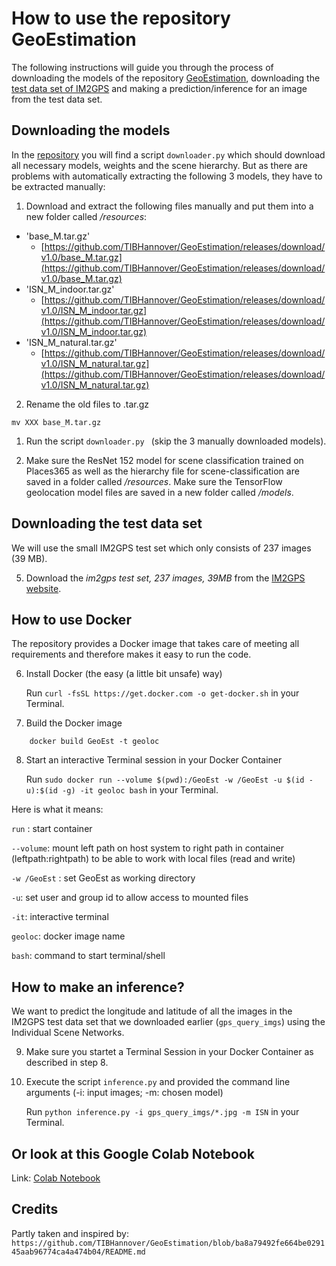 # How to use the repository GeoEstimation

The following instructions will guide you through the process of downloading the models of the repository [GeoEstimation](https://github.com/TIBHannover/GeoEstimation), downloading the [test data set of IM2GPS](http://graphics.cs.cmu.edu/projects/im2gps/) and making a prediction/inference for an image from the test data set.


## Downloading the models

In the [repository](https://github.com/TIBHannover/GeoEstimation) you will find a script `downloader.py` which should download all necessary models, weights and the scene hierarchy. But as there are problems with automatically extracting the following 3 models, they have to be extracted manually:

1. Download and extract the following files manually and put them into a new folder called */resources*:
- 'base_M.tar.gz'
  - [https://github.com/TIBHannover/GeoEstimation/releases/download/v1.0/base_M.tar.gz](https://github.com/TIBHannover/GeoEstimation/releases/download/v1.0/base_M.tar.gz)
- 'ISN_M_indoor.tar.gz'
  - [https://github.com/TIBHannover/GeoEstimation/releases/download/v1.0/ISN_M_indoor.tar.gz](https://github.com/TIBHannover/GeoEstimation/releases/download/v1.0/ISN_M_indoor.tar.gz)
- 'ISN_M_natural.tar.gz'
  - [https://github.com/TIBHannover/GeoEstimation/releases/download/v1.0/ISN_M_natural.tar.gz](https://github.com/TIBHannover/GeoEstimation/releases/download/v1.0/ISN_M_natural.tar.gz)

2. Rename the old files to .tar.gz
```
mv XXX base_M.tar.gz
```

1. Run the script `downloader.py ` (skip the 3 manually downloaded models).

2. Make sure the ResNet 152 model for scene classification trained on Places365 as well as the hierarchy file for scene-classification are saved in a folder called */resources*. Make sure the TensorFlow geolocation model files are saved in a new folder called */models*.


## Downloading the test data set

We will use the small IM2GPS test set which only consists of 237 images (39 MB).

5. Download the *im2gps test set, 237 images, 39MB* from the [IM2GPS website](http://graphics.cs.cmu.edu/projects/im2gps/).



## How to use Docker

The repository provides a Docker image that takes care of meeting all requirements and therefore makes it easy to run the code.

6. Install Docker (the easy (a little bit unsafe) way)
   
   Run `curl -fsSL https://get.docker.com -o get-docker.sh` in your Terminal.

7. Build the Docker image
    
```shell script
    docker build GeoEst -t geoloc
```


8. Start an interactive Terminal session in your Docker Container
   
   Run `sudo docker run --volume $(pwd):/GeoEst -w /GeoEst -u $(id -u):$(id -g) -it geoloc bash` in your Terminal.

Here is what it means:

`run` : start container

`--volume`: mount left path on host system to right path in container (leftpath:rightpath)
to be able to work with local files (read and write)

`-w /GeoEst` : set GeoEst as working directory

`-u`: set user and group id to allow access to mounted files

`-it`: interactive terminal

`geoloc`: docker image name

`bash`: command to start terminal/shell





## How to make an inference?

We want to predict the longitude and latitude of all the images in the IM2GPS test data set that we downloaded earlier (`gps_query_imgs`) using the Individual Scene Networks.

9. Make sure you startet a Terminal Session in your Docker Container as described in step 8.

10. Execute the script `inference.py` and provided the command line arguments (-i: input images; -m: chosen model)

    Run `python inference.py -i gps_query_imgs/*.jpg -m ISN` in your Terminal.



## Or look at this Google Colab Notebook

Link: [Colab Notebook](https://colab.research.google.com/drive/1RblmA1350CfQBW8MtcS8T9ZOCcct9jf4?usp=sharing)



## Credits

Partly taken and inspired by: `https://github.com/TIBHannover/GeoEstimation/blob/ba8a79492fe664be029145aab96774ca4a474b04/README.md`